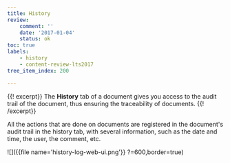 ```yaml
---
title: History
review:
    comment: ''
    date: '2017-01-04'
    status: ok
toc: true
labels:
    - history
    - content-review-lts2017
tree_item_index: 200

---
```

{{! excerpt}}
The **History** tab of a document gives you access to the audit trail of the document, thus ensuring the traceability of documents.
{{! /excerpt}}

All the actions that are done on documents are registered in the document's audit trail in the history tab, with several information, such as the date and time, the user, the comment, etc.

![]({{file name='history-log-web-ui.png'}} ?=600,border=true)

